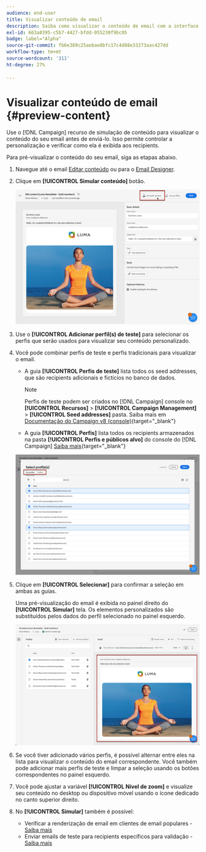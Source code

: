 ```yaml
---
audience: end-user
title: Visualizar conteúdo de email
description: Saiba como visualizar o conteúdo de email com a interface do Campaign Web
exl-id: 663a8395-c5b7-4427-bfdd-055230f9bc05
badge: label="Alpha"
source-git-commit: fb6e389c25aebae8bfc17c4d88e33273aac427dd
workflow-type: tm+mt
source-wordcount: '311'
ht-degree: 27%

---
```



# Visualizar conteúdo de email {#preview-content}

Use o [!DNL Campaign] recurso de simulação de conteúdo para visualizar o conteúdo do seu email antes de enviá-lo. Isso permite controlar a personalização e verificar como ela é exibida aos recipients.

Para pré-visualizar o conteúdo do seu email, siga as etapas abaixo.

1. Navegue até o email [Editar conteúdo](../content/edit-content.md) ou para o [Email Designer](../content/get-started-email-designer.md).

1. Clique em **[!UICONTROL Simular conteúdo]** botão.

   ![](assets/simulate-button.png)

1. Use o **[!UICONTROL Adicionar perfil(s) de teste]** para selecionar os perfis que serão usados para visualizar seu conteúdo personalizado.

1. Você pode combinar perfis de teste e perfis tradicionais para visualizar o email.

   * A guia **[!UICONTROL Perfis de teste]** lista todos os seed addresses, que são recipients adicionais e fictícios no banco de dados.

     >[!NOTE]
     >
     >Perfis de teste podem ser criados no [!DNL Campaign] console no **[!UICONTROL Recursos]** > **[!UICONTROL Campaign Management]** > **[!UICONTROL Seed addresses]** pasta. Saiba mais em [Documentação do Campaign v8 (console)](https://experienceleague.adobe.com/docs/campaign/campaign-v8/audience/add-profiles/test-profiles.html){target="_blank"}

   * A guia **[!UICONTROL Perfis]** lista todos os recipients armazenados na pasta **[!UICONTROL Perfis e públicos alvo]** do console do [!DNL Campaign] [Saiba mais](https://experienceleague.adobe.com/docs/campaign/campaign-v8/audience/view-profiles.html){target="_blank"}

   ![](assets/simulate-select-profiles.png)

1. Clique em **[!UICONTROL Selecionar]** para confirmar a seleção em ambas as guias.

   Uma pré-visualização do email é exibida no painel direito do **[!UICONTROL Simular]** tela. Os elementos personalizados são substituídos pelos dados do perfil selecionado no painel esquerdo.

   ![](assets/simulate-preview.png)

1. Se você tiver adicionado vários perfis, é possível alternar entre eles na lista para visualizar o conteúdo do email correspondente. Você também pode adicionar mais perfis de teste e limpar a seleção usando os botões correspondentes no painel esquerdo.

1. Você pode ajustar a variável **[!UICONTROL Nível de zoom]** e visualize seu conteúdo no desktop ou dispositivo móvel usando o ícone dedicado no canto superior direito.

1. No **[!UICONTROL Simular]** também é possível:
   * Verificar a renderização de email em clientes de email populares - [Saiba mais](email-rendering.md)
   * Enviar emails de teste para recipients específicos para validação - [Saiba mais](proofs.md)



